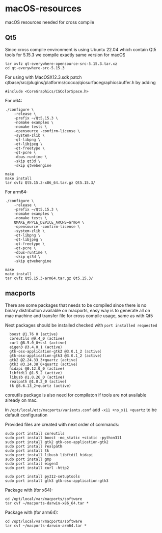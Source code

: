 # macOS-resources
macOS resources needed for cross compile

## Qt5

Since cross compile environment is using Ubuntu 22.04 which contain Qt5 tools for 5.15.3 we compile exactly same version for macOS
```
tar xvfz qt-everywhere-opensource-src-5.15.3.tar.xz
cd qt-everywhere-src-5.15.3
```

For using with MacOSX12.3.sdk patch qtbase/src/plugins/platforms/cocoa/qiosurfacegraphicsbuffer.h by adding
```
#include <CoreGraphics/CGColorSpace.h>
```

For x64:

```
./configure \
    -release \
    -prefix ~/Qt5.15.3 \
    -nomake examples \
    -nomake tests \
    -opensource -confirm-license \
    -system-zlib \
    -qt-libpng \
    -qt-libjpeg \
    -qt-freetype \
    -qt-pcre \
    -dbus-runtime \
    -skip qt3d \
    -skip qtwebengine

make
make install
tar cvfz Qt5.15.3-x86_64.tar.gz Qt5.15.3/
```

For arm64:

```
./configure \
    -release \
    -prefix ~/Qt5.15.3 \
    -nomake examples \
    -nomake tests \
    QMAKE_APPLE_DEVICE_ARCHS=arm64 \
    -opensource -confirm-license \
    -system-zlib \
    -qt-libpng \
    -qt-libjpeg \
    -qt-freetype \
    -qt-pcre \
    -dbus-runtime \
    -skip qt3d \
    -skip qtwebengine

make
make install
tar cvfz Qt5.15.3-arm64.tar.gz Qt5.15.3/
```

## macports
There are some packages that needs to be compiled since there is no binary distribution available on macports, easy way is to generate all
on mac machine and transfer file for cross compile usage, same as with Qt5

Next packages should be installed checked with `port installed requested`
```
  boost @1.76_0 (active)
  coreutils @9.4_0 (active)
  curl @8.5.0_0+ssl (active)
  eigen3 @3.4.0_1 (active)
  gtk-osx-application-gtk2 @3.0.1_2 (active)
  gtk-osx-application-gtk3 @3.0.1_2 (active)
  gtk2 @2.24.33_3+quartz (active)
  gtk3 @3.24.38_0+quartz (active)
  hidapi @0.12.0_0 (active)
  libftdi1 @1.5_2 (active)
  libusb @1.0.26_0 (active)
  realpath @1.0.2_0 (active)
  tk @8.6.13_2+quartz (active)
```

coreutils package is also need for compilaton if tools are not available already on mac.

in `/opt/local/etc/macports/variants.conf` add `-x11 +no_x11 +quartz` to be default configuration

Provided files are created with next order of commands:
```
sudo port install coreutils
sudo port install boost -no_static +static -python311
sudo port install gtk2 gtk-osx-application-gtk2
sudo port install realpath
sudo port install tk
sudo port install libusb libftdi1 hidapi
sudo port install gmp
sudo port install eigen3
sudo port install curl -http2

sudo port install py312-setuptools
sudo port install gtk3 gtk-osx-application-gtk3
```

Package with (for x64):
```
cd /opt/local/var/macports/software
tar cvf ~/macports-darwin-x86_64.tar *
```

Package with (for arm64):
```
cd /opt/local/var/macports/software
tar cvf ~/macports-darwin-arm64.tar *
```
